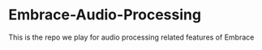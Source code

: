 # Embrace-Audio-Processing
This is the repo we play for audio processing related features of Embrace
